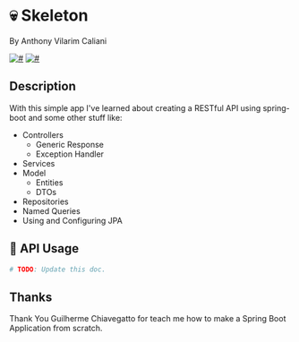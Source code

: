 # 💀 Skeleton
By Anthony Vilarim Caliani

[![#](https://img.shields.io/badge/licence-MIT-blue.svg)](#) [![#](https://img.shields.io/badge/java-1.8-red.svg)](#) 

## Description
With this simple app I've learned about creating a RESTful API using spring-boot and some other stuff like:

- Controllers
    - Generic Response
    - Exception Handler
- Services
- Model
    - Entities
    - DTOs
- Repositories
- Named Queries
- Using and Configuring JPA

## 🔌 API Usage
```bash
# TODO: Update this doc.
```

## Thanks
Thank You Guilherme Chiavegatto for teach me how to make a Spring Boot Application from scratch.
